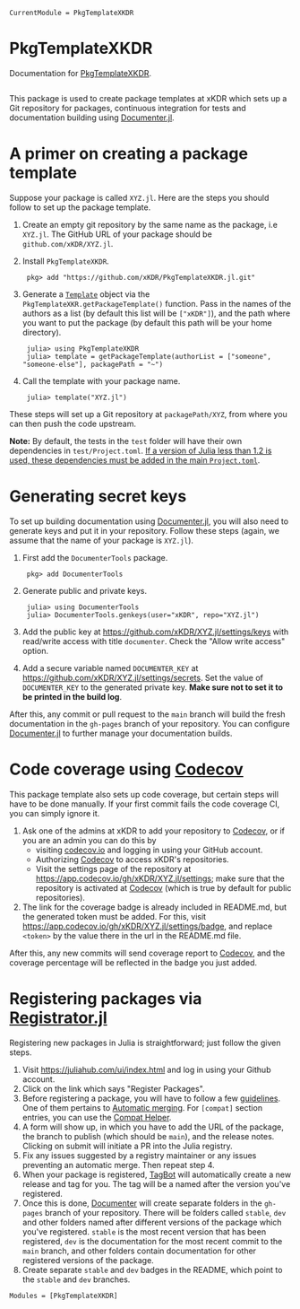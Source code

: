 ```@meta
CurrentModule = PkgTemplateXKDR
```

# PkgTemplateXKDR

Documentation for [PkgTemplateXKDR](https://github.com/xKDR/PkgTemplateXKDR.jl).

```@index
```

This package is used to create package templates at xKDR which sets up a Git repository for packages, continuous integration for tests and documentation building using [Documenter.jl](https://juliadocs.github.io/Documenter.jl/stable/). 

# A primer on creating a package template

Suppose your package is called `XYZ.jl`. Here are the steps you should follow to set up the package template.

1. Create an empty git repository by the same name as the package, i.e `XYZ.jl`. The GitHub URL of your package should be `github.com/xKDR/XYZ.jl`.

2. Install `PkgTemplateXKDR`. 

        pkg> add "https://github.com/xKDR/PkgTemplateXKDR.jl.git"

3. Generate a [`Template`](https://invenia.github.io/PkgTemplates.jl/stable/user/#PkgTemplates.Template) object via the `PkgTemplateXKR.getPackageTemplate()` function. Pass in the names of the authors as a list (by default this list will be `["xKDR"]`), and the path where you want to put the package (by default this path will be your home directory).

        julia> using PkgTemplateXKDR
        julia> template = getPackageTemplate(authorList = ["someone", "someone-else"], packagePath = "~")

4. Call the template with your package name. 

        julia> template("XYZ.jl")

These steps will set up a Git repository at `packagePath/XYZ`, from where you can then push the code upstream.

**Note:** By default, the tests in the `test` folder will have their own dependencies in `test/Project.toml`. [If a version of Julia less than 1.2 is used, these dependencies must be added in the main `Project.toml`](https://pkgdocs.julialang.org/v1/creating-packages/#Test-specific-dependencies-in-Julia-1.0-and-1.1).

# Generating secret keys

To set up building documentation using [Documenter.jl](https://juliadocs.github.io/Documenter.jl/stable/), you will also need to generate keys and put it in your repository. Follow these steps (again, we assume that the name of your package is `XYZ.jl`). 

1. First add the `DocumenterTools` package. 

        pkg> add DocumenterTools

2. Generate public and private keys. 

        julia> using DocumenterTools
        julia> DocumenterTools.genkeys(user="xKDR", repo="XYZ.jl")

3. Add the public key at https://github.com/xKDR/XYZ.jl/settings/keys with read/write access with title `documenter`. Check the "Allow write access" option.

4. Add a secure variable named `DOCUMENTER_KEY` at https://github.com/xKDR/XYZ.jl/settings/secrets. Set the value of `DOCUMENTER_KEY` to the generated private key. **Make sure not to set it to be printed in the build log**.

After this, any commit or pull request to the `main` branch will build the fresh documentation in the `gh-pages` branch of your repository. You can configure [Documenter.jl](https://juliadocs.github.io/Documenter.jl/stable/) to further manage your documentation builds. 

# Code coverage using [Codecov](https://about.codecov.io/)

This package template also sets up code coverage, but certain steps will have to be done manually. If your first commit fails the code coverage CI, you can simply ignore it. 

1. Ask one of the admins at xKDR to add your repository to [Codecov](https://about.codecov.io/), or if you are an admin you can do this by 
   - visiting [codecov.io](https://about.codecov.io/) and logging in using your GitHub account.
   - Authorizing [Codecov](https://about.codecov.io/) to access xKDR's repositories.
   - Visit the settings page of the repository at https://app.codecov.io/gh/xKDR/XYZ.jl/settings; make sure that the repository is activated at [Codecov](https://about.codecov.io/) (which is true by default for public repositories).
2. The link for the coverage badge is already included in README.md, but the generated token must be added. For this, visit https://app.codecov.io/gh/xKDR/XYZ.jl/settings/badge, and replace `<token>` by the value there in the url in the README.md file.

After this, any new commits will send coverage report to [Codecov](https://about.codecov.io/), and the coverage percentage will be reflected in the badge you just added. 

# Registering packages via [Registrator.jl](https://github.com/JuliaRegistries/Registrator.jl)

Registering new packages in Julia is straightforward; just follow the given steps. 

1. Visit https://juliahub.com/ui/index.html and log in using your Github account. 
2. Click on the link which says "Register Packages".
3. Before registering a package, you will have to follow a few [guidelines](https://github.com/JuliaRegistries/General/blob/master/README.md). One of them pertains to [Automatic merging](https://juliaregistries.github.io/RegistryCI.jl/stable/guidelines/). For `[compat]` section entries, you can use the [Compat Helper](https://github.com/JuliaRegistries/CompatHelper.jl).
4. A form will show up, in which you have to add the URL of the package, the branch to publish (which should be `main`), and the release notes. Clicking on submit will initiate a PR into the Julia registry. 
5. Fix any issues suggested by a registry maintainer or any issues preventing an automatic merge. Then repeat step 4.
6. When your package is registered, [TagBot](https://github.com/JuliaRegistries/TagBot) will automatically create a new release and tag for you. The tag will be a named after the version you've registered. 
7. Once this is done, [Documenter](https://juliadocs.github.io/Documenter.jl/stable/) will create separate folders in the `gh-pages` branch of your repository. There will be folders called `stable`, `dev` and other folders named after different versions of the package which you've registered. `stable` is the most recent version that has been registered, `dev` is the documentation for the most recent commit to the `main` branch, and other folders contain documentation for other registered versions of the package. 
8. Create separate `stable` and `dev` badges in the README, which point to the `stable` and `dev` branches.

```@autodocs
Modules = [PkgTemplateXKDR]
```
